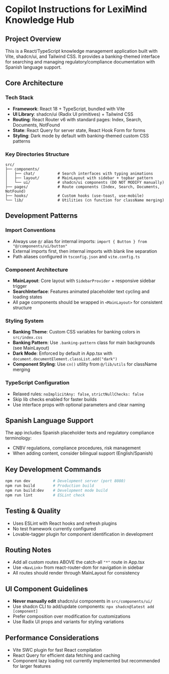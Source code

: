# Copilot Instructions for LexiMind Knowledge Hub

## Project Overview

This is a React/TypeScript knowledge management application built with Vite, shadcn/ui, and Tailwind CSS. It provides a banking-themed interface for searching and managing regulatory/compliance documentation with Spanish language support.

## Core Architecture

### Tech Stack

- **Framework**: React 18 + TypeScript, bundled with Vite
- **UI Library**: shadcn/ui (Radix UI primitives) + Tailwind CSS
- **Routing**: React Router v6 with standard pages: Index, Search, Documents, NotFound
- **State**: React Query for server state, React Hook Form for forms
- **Styling**: Dark mode by default with banking-themed custom CSS patterns

### Key Directories Structure

```
src/
├── components/
│   ├── chat/          # Search interfaces with typing animations
│   ├── layout/        # MainLayout with sidebar + topbar pattern
│   └── ui/            # shadcn/ui components (DO NOT MODIFY manually)
├── pages/             # Route components (Index, Search, Documents, NotFound)
├── hooks/             # Custom hooks (use-toast, use-mobile)
└── lib/               # Utilities (cn function for className merging)
```

## Development Patterns

### Import Conventions

- Always use `@/` alias for internal imports: `import { Button } from "@/components/ui/button"`
- External imports first, then internal imports with blank line separation
- Path aliases configured in `tsconfig.json` and `vite.config.ts`

### Component Architecture

- **MainLayout**: Core layout with `SidebarProvider` + responsive sidebar trigger
- **SearchInterface**: Features animated placeholder text cycling and loading states
- All page components should be wrapped in `<MainLayout>` for consistent structure

### Styling System

- **Banking Theme**: Custom CSS variables for banking colors in `src/index.css`
- **Banking Pattern**: Use `.banking-pattern` class for main backgrounds (see MainLayout)
- **Dark Mode**: Enforced by default in App.tsx with `document.documentElement.classList.add("dark")`
- **Component Styling**: Use `cn()` utility from `@/lib/utils` for className merging

### TypeScript Configuration

- Relaxed rules: `noImplicitAny: false`, `strictNullChecks: false`
- Skip lib checks enabled for faster builds
- Use interface props with optional parameters and clear naming

## Spanish Language Support

The app includes Spanish placeholder texts and regulatory compliance terminology:

- CNBV regulations, compliance procedures, risk management
- When adding content, consider bilingual support (English/Spanish)

## Key Development Commands

```bash
npm run dev          # Development server (port 8080)
npm run build        # Production build
npm run build:dev    # Development mode build
npm run lint         # ESLint check
```

## Testing & Quality

- Uses ESLint with React hooks and refresh plugins
- No test framework currently configured
- Lovable-tagger plugin for component identification in development

## Routing Notes

- Add all custom routes ABOVE the catch-all `"*"` route in App.tsx
- Use `<NavLink>` from react-router-dom for navigation in sidebar
- All routes should render through MainLayout for consistency

## UI Component Guidelines

- **Never manually edit** shadcn/ui components in `src/components/ui/`
- Use shadcn CLI to add/update components: `npx shadcn@latest add [component]`
- Prefer composition over modification for customizations
- Use Radix UI props and variants for styling variations

## Performance Considerations

- Vite SWC plugin for fast React compilation
- React Query for efficient data fetching and caching
- Component lazy loading not currently implemented but recommended for larger features
